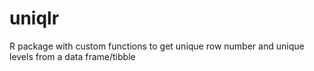 # uniqlr
R package with custom functions to get unique row number and unique levels from a data frame/tibble
